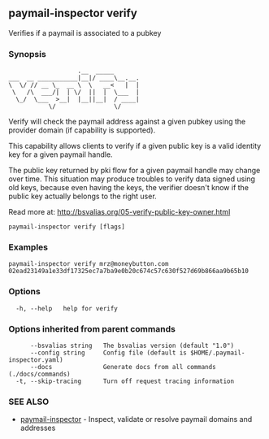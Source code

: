 ## paymail-inspector verify

Verifies if a paymail is associated to a pubkey

### Synopsis

```
                   .__  _____       
___  __ ___________|__|/ ____\__.__.
\  \/ // __ \_  __ \  \   __<   |  |
 \   /\  ___/|  | \/  ||  |  \___  |
  \_/  \___  >__|  |__||__|  / ____|
           \/                \/
```

Verify will check the paymail address against a given pubkey using the provider domain (if capability is supported).

This capability allows clients to verify if a given public key is a valid identity key for a given paymail handle.

The public key returned by pki flow for a given paymail handle may change over time. 
This situation may produce troubles to verify data signed using old keys, because even having the keys, 
the verifier doesn't know if the public key actually belongs to the right user.

Read more at: http://bsvalias.org/05-verify-public-key-owner.html

```
paymail-inspector verify [flags]
```

### Examples

```
paymail-inspector verify mrz@moneybutton.com 02ead23149a1e33df17325ec7a7ba9e0b20c674c57c630f527d69b866aa9b65b10
```

### Options

```
  -h, --help   help for verify
```

### Options inherited from parent commands

```
      --bsvalias string   The bsvalias version (default "1.0")
      --config string     Config file (default is $HOME/.paymail-inspector.yaml)
      --docs              Generate docs from all commands (./docs/commands)
  -t, --skip-tracing      Turn off request tracing information
```

### SEE ALSO

* [paymail-inspector](paymail-inspector.md)	 - Inspect, validate or resolve paymail domains and addresses

